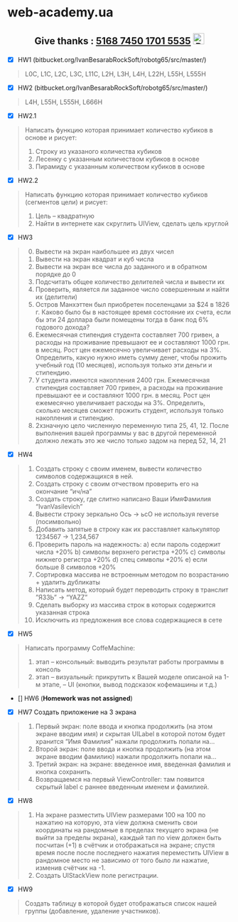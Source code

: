 # web-academy.ua

## <p align="center">Give thanks : <u>5168 7450 1701 5535</u> <a href="https://en.privatbank.ua/all-ways-to-receive-send-an-international-transfer"><img src="https://upload.wikimedia.org/wikipedia/uk/f/ff/%D0%9B%D0%BE%D0%B3%D0%BE%D1%82%D0%B8%D0%BF_%D0%9F%D1%80%D0%B8%D0%B2%D0%B0%D1%8224.png" width = "25" alt="Privat Bank UA"> </a></p>

- [X] HW1 (bitbucket.org/IvanBesarabRockSoft/robotg65/src/master/)
> L0C, L1C, L2C, L3C, L11C, L2H, L3H, L4H, L22H, L55H, L555H
- [X] HW2 (bitbucket.org/IvanBesarabRockSoft/robotg65/src/master/)
> L4H, L55H, L555H, L666H

- [X] HW2.1
> Написать функцию которая принимает количество кубиков в основе и рисует:
> 1. Строку из указаного количества кубиков
> 2. Лесенку с указанным количеством кубиков в основе
> 3. Пирамиду с указанным количеством кубиков в основе

- [X] HW2.2
> Написать функцию которая принимает количество кубиков (сегментов цели) и рисует:
> 1. Цель – квадратную
> 2. Найти в интернете как скруглить UIView, сделать цель круглой

- [X] HW3
> 0. Вывести на экран наибольшее из двух чисел
> 1. Вывести на экран квадрат и куб числа
> 2. Вывести на экран все числа до заданного и в обратном порядке до 0
> 3. Подсчитать общее количество делителей числа и вывести их
> 4. Проверить, является ли заданное число совершенным и найти их (делители)
> 5. Остров Манхэттен был приобретен поселенцами за $24 в 1826 г. Каково было бы в настоящее время состояние их счета, если бы эти 24 доллара были помещены тогда в банк под 6% годового дохода?
> 6. Ежемесячная стипендия студента составляет 700 гривен, а расходы на проживание превышают ее и составляют 1000 грн. в месяц. Рост цен ежемесячно увеличивает расходы на 3%. Определить, какую нужно иметь сумму денег, чтобы прожить учебный год (10 месяцев), используя только эти деньги и стипендию.
> 7. У студента имеются накопления 2400 грн. Ежемесячная стипендия составляет 700 гривен, а расходы на проживание превышают ее и составляют 1000 грн. в месяц. Рост цен ежемесячно увеличивает расходы на 3%. Определить, сколько месяцев сможет прожить студент, используя только накопления и стипендию.
> 8. 2хзначную цело численную переменную типа 25, 41, 12. После выполнения вашей программы у вас в другой переменной должно лежать это же число только задом на перед 52, 14, 21

- [X] HW4
> 1. Создать строку с своим именем, вывести количество символов содержащихся в ней.
> 2. Создать строку с своим отчеством проверить его на окончание “ич/на”
> 3. Cоздать строку, где слитно написано Ваши ИмяФамилия “IvanVasilevich” 
> 4. Вывести строку зеркально Ось → ьсО не используя reverse (посимвольно)
> 5. Добавить запятые в строку как их расставляет калькулятор 1234567 → 1,234,567
> 6. Проверить пароль на надежность:
> a) если пароль содержит числа +20%
> b) символы верхнего регистра +20%
> c) символы нижнего регистра +20%
> d) спец символы +20% 
> e) если больше 8 символов +20%
> 7. Сортировка массива не встроенным методом по возрастанию + удалить дубликаты
> 8. Написать метод, который будет переводить строку в транслит ”ЯЗЗЬ” → “YAZZ”
> 9. Сделать выборку из массива строк в которых содержится указанная строка
> 10. Исключить из предложения все слова содержащиеся в сете

- [X] HW5 
> Написать программу CoffeMachine:
> 1. этап – консольный: выводить результат работы программы в консоль
> 2. этап – визуальный: прикрутить к Вашей моделе описаной на 1-м этапе, – UI (кнопки, вывод подсказок кофемашины и т.д.)

- [] HW6 (**Homework was not assigned**)

- [X] HW7 Создать приложение на 3 экрана
> 1. Первый экран: поле ввода и кнопка продолжить (на этом экране вводим имя) и скрытая UILabel в которой потом будет хранится “Имя Фамилия” нажали продолжить попали на...
> 2. Второй экран: поле ввода и кнопка продолжить (на этом экране вводим фамилию) нажали продолжить попали на...
> 3. Третий экран: на экране: введенное имя, введенная фамилия и кнопка сохранить.
> 4. Возвращаемся на первый ViewController: там появится скрытый label с раннее введенным именем и фамилией.

- [X] HW8
> 1. На экране разместить UIView размерами 100 на 100 по нажатию на которую, эта view должна сменить свои координаты на рандомные в пределах текущего экрана (не выйти за пределы экрана), каждый тап по view должен быть посчитан (+1) в счётчик и отображаться на экране; спустя время после после последнего нажатия переместить UIView в рандомное место не зависимо от того было ли нажатие, изменив счётчик на -1.
> 2. Создать UIStackView поле регистрации.

- [X] HW9
> Создать таблицу в которой будет отображаться список нашей группы (добавление, удаление участников).
